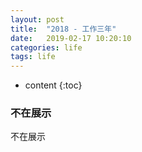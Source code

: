 ```yaml
---
layout: post
title:  "2018 - 工作三年"
date:   2019-02-17 10:20:10
categories: life
tags: life
---
```


* content
{:toc}

### 不在展示

不在展示
